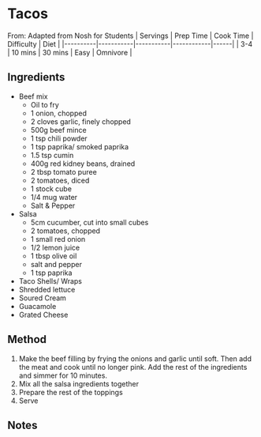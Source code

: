 # Tacos
From: Adapted from Nosh for Students 
| Servings | Prep Time | Cook Time | Difficulty | Diet | 
|----------|-----------|-----------|------------|------|
| 3-4 | 10 mins | 30 mins | Easy | Omnivore |

## Ingredients
* Beef mix
  * Oil to fry
  * 1 onion, chopped
  * 2 cloves garlic, finely chopped
  * 500g beef mince
  * 1 tsp chili powder
  * 1 tsp paprika/ smoked paprika
  * 1.5 tsp cumin
  * 400g red kidney beans, drained
  * 2 tbsp tomato puree
  * 2 tomatoes, diced
  * 1 stock cube
  * 1/4 mug water
  * Salt & Pepper
* Salsa
  * 5cm cucumber, cut into small cubes
  * 2 tomatoes, chopped
  * 1 small red onion
  * 1/2 lemon juice
  * 1 tbsp olive oil
  * salt and pepper
  * 1 tsp paprika
* Taco Shells/ Wraps
* Shredded lettuce
* Soured Cream
* Guacamole
* Grated Cheese

## Method
1. Make the beef filling by frying the onions and garlic until soft. Then add the meat and cook until no longer pink. Add the rest of the ingredients and simmer for 10 minutes.
2. Mix all the salsa ingredients together
3. Prepare the rest of the toppings
4. Serve

## Notes